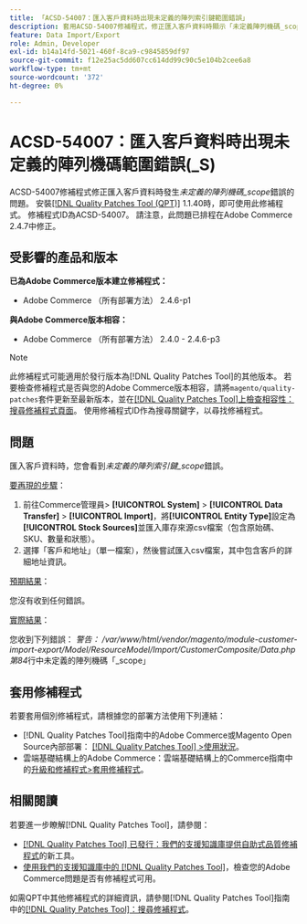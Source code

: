 ```yaml
---
title: 「ACSD-54007：匯入客戶資料時出現未定義的陣列索引鍵範圍錯誤」
description: 套用ACSD-54007修補程式，修正匯入客戶資料時顯示「未定義陣列機碼_scope」錯誤的Adobe Commerce問題。
feature: Data Import/Export
role: Admin, Developer
exl-id: b14a14fd-5021-460f-8ca9-c9845859df97
source-git-commit: f12e25ac5dd607cc614dd99c90c5e104b2cee6a8
workflow-type: tm+mt
source-wordcount: '372'
ht-degree: 0%

---
```


# ACSD-54007：匯入客戶資料時出現未定義的陣列機碼範圍錯誤(_S)

ACSD-54007修補程式修正匯入客戶資料時發生&#x200B;*未定義的陣列機碼_scope*&#x200B;錯誤的問題。 安裝[[!DNL Quality Patches Tool (QPT)]](/help/announcements/adobe-commerce-announcements/magento-quality-patches-released-new-tool-to-self-serve-quality-patches.md) 1.1.40時，即可使用此修補程式。 修補程式ID為ACSD-54007。 請注意，此問題已排程在Adobe Commerce 2.4.7中修正。

## 受影響的產品和版本

**已為Adobe Commerce版本建立修補程式：**

* Adobe Commerce （所有部署方法） 2.4.6-p1

**與Adobe Commerce版本相容：**

* Adobe Commerce （所有部署方法） 2.4.0 - 2.4.6-p3

>[!NOTE]
>
>此修補程式可能適用於發行版本為[!DNL Quality Patches Tool]的其他版本。 若要檢查修補程式是否與您的Adobe Commerce版本相容，請將`magento/quality-patches`套件更新至最新版本，並在[[!DNL Quality Patches Tool]上檢查相容性：搜尋修補程式頁面](https://experienceleague.adobe.com/tools/commerce-quality-patches/index.html)。 使用修補程式ID作為搜尋關鍵字，以尋找修補程式。

## 問題

匯入客戶資料時，您會看到&#x200B;*未定義的陣列索引鍵_scope*&#x200B;錯誤。

<u>要再現的步驟</u>：

1. 前往Commerce管理員> **[!UICONTROL System]** > **[!UICONTROL Data Transfer]** > **[!UICONTROL Import]**，將&#x200B;**[!UICONTROL Entity Type]**&#x200B;設定為&#x200B;**[!UICONTROL Stock Sources]**&#x200B;並匯入庫存來源csv檔案（包含原始碼、SKU、數量和狀態）。
1. 選擇「客戶和地址」（單一檔案），然後嘗試匯入csv檔案，其中包含客戶的詳細地址資訊。

<u>預期結果</u>：

您沒有收到任何錯誤。

<u>實際結果</u>：

您收到下列錯誤： *警告： /var/www/html/vendor/magento/module-customer-import-export/Model/ResourceModel/Import/CustomerComposite/Data.php第84*&#x200B;行中未定義的陣列機碼「_scope」

## 套用修補程式

若要套用個別修補程式，請根據您的部署方法使用下列連結：

* [!DNL Quality Patches Tool]指南中的Adobe Commerce或Magento Open Source內部部署： [[!DNL Quality Patches Tool] >使用狀況](https://experienceleague.adobe.com/docs/commerce-operations/tools/quality-patches-tool/usage.html)。
* 雲端基礎結構上的Adobe Commerce：雲端基礎結構上的Commerce指南中的[升級和修補程式>套用修補程式](https://experienceleague.adobe.com/docs/commerce-cloud-service/user-guide/develop/upgrade/apply-patches.html)。

## 相關閱讀

若要進一步瞭解[!DNL Quality Patches Tool]，請參閱：

* [[!DNL Quality Patches Tool] 已發行：我們的支援知識庫提供自助式品質修補程式](/help/announcements/adobe-commerce-announcements/magento-quality-patches-released-new-tool-to-self-serve-quality-patches.md)的新工具。
* [使用我們的支援知識庫中的 [!DNL Quality Patches Tool]](/help/support-tools/patches-available-in-qpt-tool/check-patch-for-magento-issue-with-magento-quality-patches.md)，檢查您的Adobe Commerce問題是否有修補程式可用。

如需QPT中其他修補程式的詳細資訊，請參閱[!DNL Quality Patches Tool]指南中的[[!DNL Quality Patches Tool]：搜尋修補程式](https://experienceleague.adobe.com/tools/commerce-quality-patches/index.html)。
